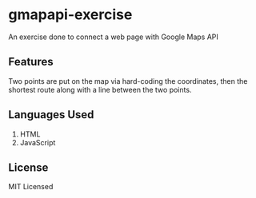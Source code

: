 # gmapapi-exercise
An exercise done to connect a web page with Google Maps API

## Features

Two points are put on the map via hard-coding the coordinates, then the shortest route along with a line between the two points.

## Languages Used

1. HTML
2. JavaScript

## License

MIT Licensed
